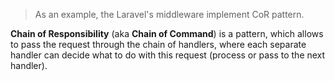 > As an example, the Laravel's middleware implement CoR pattern.

**Chain of Responsibility** (aka **Chain of Command**) is a pattern, which allows to pass the request through the chain of handlers, where each separate handler can decide what to do with this request (process or pass to the next handler).


